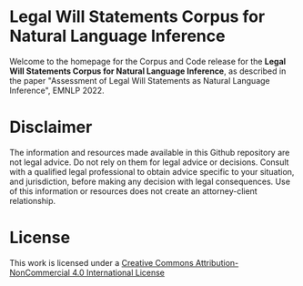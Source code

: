 # Legal Will Statements Corpus for Natural Language Inference

Welcome to the homepage for the Corpus and Code release for the 
**Legal Will Statements Corpus for Natural Language Inference**, 
as described in the paper "Assessment of Legal Will Statements as 
Natural Language Inference", EMNLP 2022.

# Disclaimer

The information and resources made available in this Github repository 
are not legal advice. Do not rely on them for legal advice or decisions. 
Consult with a qualified legal professional to obtain advice specific to 
your situation, and jurisdiction, before making any decision with legal 
consequences. Use of this information or resources does not create an 
attorney-client relationship.

# License

<!-- [Creative Common License](http://creativecommons.org/licenses/by-nc/4.0) -->

[](https://i.creativecommons.org/l/by-nc/4.0/88x31.png)
This work is licensed under a 
[Creative Commons Attribution-NonCommercial 4.0 International License](http://creativecommons.org/licenses/by-nc/4.0/)

